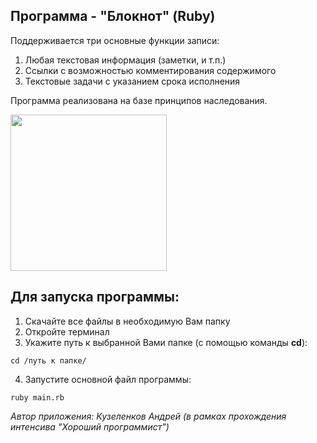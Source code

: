 ## Программа - "Блокнот" (Ruby)

Поддерживается три основные функции записи:
1. Любая текстовая информация (заметки, и т.п.)
2. Ссылки с возможностью комментирования содержимого
3. Текстовые задачи с указанием срока исполнения

Программа реализована на базе принципов наследования.

<img src="https://image.flaticon.com/icons/png/512/124/124050.png" width="250">

## Для запуска программы:
1. Скачайте все файлы в необходимую Вам папку
2. Откройте терминал
3. Укажите путь к выбранной Вами папке (с помощью команды **cd**):
```
cd /путь к папке/
```
4. Запустите основной файл программы:
```
ruby main.rb
```

*Автор приложения: Кузеленков Андрей (в рамках прохождения интенсива "Хороший программист")*
